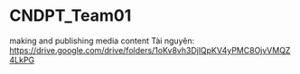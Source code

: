 # CNDPT_Team01
making and publishing media content
Tài nguyên: https://drive.google.com/drive/folders/1oKv8vh3DjlQpKV4yPMC8OjvVMQZ4LkPG
